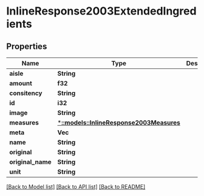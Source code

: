# InlineResponse2003ExtendedIngredients

## Properties

Name | Type | Description | Notes
------------ | ------------- | ------------- | -------------
**aisle** | **String** |  | 
**amount** | **f32** |  | 
**consitency** | **String** |  | 
**id** | **i32** |  | 
**image** | **String** |  | 
**measures** | [***::models::InlineResponse2003Measures**](inline_response_200_3_measures.md) |  | [optional] 
**meta** | **Vec<String>** |  | [optional] 
**name** | **String** |  | 
**original** | **String** |  | 
**original_name** | **String** |  | 
**unit** | **String** |  | 

[[Back to Model list]](../README.md#documentation-for-models) [[Back to API list]](../README.md#documentation-for-api-endpoints) [[Back to README]](../README.md)


